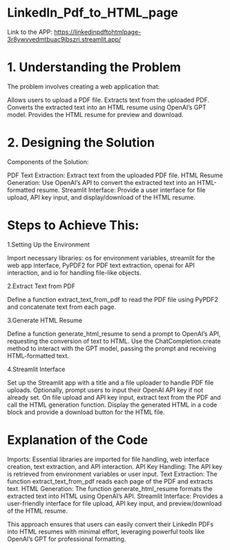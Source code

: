 # LinkedIn_Pdf_to_HTML_page

Link to the APP: https://linkedinpdftohtmlpage-3r8ywvvedmtbuac9jbszri.streamlit.app/



# 1. Understanding the Problem
The problem involves creating a web application that:

Allows users to upload a PDF file.
Extracts text from the uploaded PDF.
Converts the extracted text into an HTML resume using OpenAI’s GPT model.
Provides the HTML resume for preview and download.
# 2. Designing the Solution
Components of the Solution:

PDF Text Extraction: Extract text from the uploaded PDF file.
HTML Resume Generation: Use OpenAI’s API to convert the extracted text into an HTML-formatted resume.
Streamlit Interface: Provide a user interface for file upload, API key input, and display/download of the HTML resume.
# Steps to Achieve This:

1.Setting Up the Environment

Import necessary libraries: os for environment variables, streamlit for the web app interface, PyPDF2 for PDF text extraction, openai for API interaction, and io for handling file-like objects.

2.Extract Text from PDF

Define a function extract_text_from_pdf to read the PDF file using PyPDF2 and concatenate text from each page.

3.Generate HTML Resume

Define a function generate_html_resume to send a prompt to OpenAI’s API, requesting the conversion of text to HTML.
Use the ChatCompletion.create method to interact with the GPT model, passing the prompt and receiving HTML-formatted text.

4.Streamlit Interface

Set up the Streamlit app with a title and a file uploader to handle PDF file uploads.
Optionally, prompt users to input their OpenAI API key if not already set.
On file upload and API key input, extract text from the PDF and call the HTML generation function.
Display the generated HTML in a code block and provide a download button for the HTML file.

# Explanation of the Code
Imports: Essential libraries are imported for file handling, web interface creation, text extraction, and API interaction.
API Key Handling: The API key is retrieved from environment variables or user input.
Text Extraction: The function extract_text_from_pdf reads each page of the PDF and extracts text.
HTML Generation: The function generate_html_resume formats the extracted text into HTML using OpenAI’s API.
Streamlit Interface: Provides a user-friendly interface for file upload, API key input, and preview/download of the HTML resume.

This approach ensures that users can easily convert their LinkedIn PDFs into HTML resumes with minimal effort, leveraging powerful tools like OpenAI’s GPT for professional formatting.
